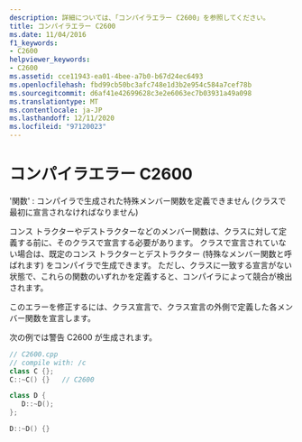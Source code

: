 ```yaml
---
description: 詳細については、「コンパイラエラー C2600」を参照してください。
title: コンパイラエラー C2600
ms.date: 11/04/2016
f1_keywords:
- C2600
helpviewer_keywords:
- C2600
ms.assetid: cce11943-ea01-4bee-a7b0-b67d24ec6493
ms.openlocfilehash: fbd99cb50bc3afc748e1d3b2e954c584a7cef78b
ms.sourcegitcommit: d6af41e42699628c3e2e6063ec7b03931a49a098
ms.translationtype: MT
ms.contentlocale: ja-JP
ms.lasthandoff: 12/11/2020
ms.locfileid: "97120023"
---
```

# <a name="compiler-error-c2600"></a>コンパイラエラー C2600

'関数' : コンパイラで生成された特殊メンバー関数を定義できません (クラスで最初に宣言されなければなりません)

コンス トラクターやデストラクターなどのメンバー関数は、クラスに対して定義する前に、そのクラスで宣言する必要があります。 クラスで宣言されていない場合は、既定のコンス トラクターとデストラクター (特殊なメンバー関数と呼ばれます) をコンパイラで生成できます。 ただし、クラスに一致する宣言がない状態で、これらの関数のいずれかを定義すると、コンパイラによって競合が検出されます。

このエラーを修正するには、クラス宣言で、クラス宣言の外側で定義した各メンバー関数を宣言します。

次の例では警告 C2600 が生成されます。

```cpp
// C2600.cpp
// compile with: /c
class C {};
C::~C() {}   // C2600

class D {
   D::~D();
};

D::~D() {}
```
